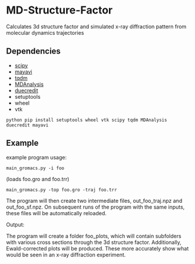 # MD-Structure-Factor
Calculates 3d structure factor and simulated x-ray diffraction pattern from molecular dynamics trajectories

## Dependencies

 * [scipy](https://www.scipy.org/)
 * [mayavi](https://docs.enthought.com/mayavi/mayavi/)
 * [tqdm](https://pypi.org/project/tqdm/)
 * [MDAnalysis](https://www.mdanalysis.org/)
 * [duecredit](https://github.com/duecredit/duecredit)
 * setuptools
 * wheel
 * vtk
 
```
python pip install setuptools wheel vtk scipy tqdm MDAnalysis duecredit mayavi
```

## Example

example program usage:
```
main_gromacs.py -i foo    
```
(loads foo.gro and foo.trr)

```
main_gromacs.py -top foo.gro -traj foo.trr
```

The program will then create two intermediate files, out_foo_traj.npz and out_foo_sf.npz.  On subsequent runs of the program with the same inputs, these files will be automatically reloaded.  

Output:

The program will create a folder foo_plots, which will contain subfolders with various cross sections through the 3d structure factor.  Additionally, Ewald-corrected plots will be produced.  These more accurately show what would be seen in an x-ray diffraction experiment.  


